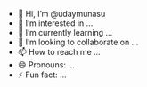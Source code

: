 - 👋 Hi, I’m @udaymunasu
- 👀 I’m interested in ...
- 🌱 I’m currently learning ...
- 💞️ I’m looking to collaborate on ...
- 📫 How to reach me ...
- 😄 Pronouns: ...
- ⚡ Fun fact: ...

<!---
udaymunasu/udaymunasu is a ✨ special ✨ repository because its `README.md` (this file) appears on your GitHub profile.
You can click the Preview link to take a look at your changes.
--->
